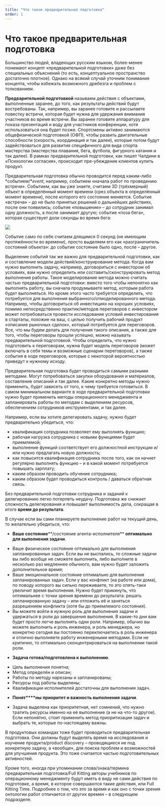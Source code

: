 ```yaml
---
title: "Что такое предварительная подготовка"
order: 1
---
```


# Что такое предварительная подготовка

Большинство людей, владеющих русским языком, более-менее понимают концепт «предварительной подготовки» даже без специальных объяснений (то есть, концептуальное пространство достаточно плотное). Однако на всякий случай уточним понимание концепта, чтобы избежать возможного дребезга и проблем с толкованием.

**Предварительной подготовкой** называем действия с объектами, выполненные заранее, до того, как результаты действий будут востребованы. Так, например, вы заранее готовите и рассылаете повестку встречи, которая будет нужна для удержания внимания участников во время встречи. Вы заранее готовите аппаратуру для показа презентаций и воду для участников конференции, хотя использоваться она будет позже. Спортсмены активно занимаются общефизической подготовкой (ОФП), чтобы развить двигательные способности (скорость, координация и так далее), которые потом будут задействоваться для развития специфичного для вида спорта мастерства (мастерства плавания, бега, футбола, фигурного катания и так далее). В рамках предварительной подготовки, как пишет Чалдини в «Психологии согласия», происходит пре-убеждение клиентов купить продукт.

Предварительная подготовка обычно проводится перед каким-либо *событием/**event*, например, событием «начала работ по проведению встречи». Событием, как вы уже знаете, считаем 3D (трёхмерный) объект в определённый момент времени (срез объекта в определённый момент времени), после которого его состояние меняется. Событие «встреча» – до не было принятых решений о дальнейших действиях, после они появились; событие «повышение» – до сотрудник занимал одну должность, а после занимает другую; событие «поза бега», которая существует доли секунды во время бега:

![](/text/ontologics-sobr/2025-06-19T2004/11100/50.jpeg)

Событие само по себе считаем длящимся 0 секунд (не имеющим протяжённости во времени), просто выделяем его как «разграничитель состояний объекта»: до события состояние было одно, после – другое.

Выделение событий так же важно для предварительной подготовки, как и составление модели действий/конструирование метода. Когда вам нужно выполнить задачу, например, договориться с инвестором об условиях, вам нужно определить или составить/сконструировать метод выполнения работы. Такое моделирование метода можно считать частью предварительной подготовки: вместо того чтобы непонятно как выполнять работу, вы сначала продумываете метод, которым работа будет выполняться. Но кроме этого часто требуется определить, что потребуется для выполнения выбранного/отмоделированного метода. Например, чтобы договориться об инвестициях на хороших условиях, помимо непосредственно практик/методов переговоров с инвестором может потребоваться провести исследование условий инвестирования в стартапы, похожие на ваш, с целью получить рабочий продукт «описание рыночных сделок», который потребуется для переговоров. Все, что мы будем делать для получения такого описания, а также для того, чтобы переговоры прошли успешно, можно называть предварительной подготовкой. Чтобы определить, что нужно подготовить к переговорам, нужна будет модель переговоров (может включать в себя темы и возможные сценарии переговоров), а также события в ходе переговоров, которые с некоторой вероятностью приведут к нужному исходу.

Предварительная подготовка будет проводиться самыми разными методами. Могут потребоваться закупки оборудования и материалов, составление описаний и так далее. Какие конкретно методы нужно применить, будет зависеть от того, к чему требуется готовиться. В самом минимальном варианте в ходе предварительной подготовки нужно будет применить методы операционного менеджмента и запланировать работы по методам с выделением ресурсов, обеспечением сотрудников инструментами, и так далее.

Например, если вы хотите делегировать задачу, нужно будет предварительно убедиться, что:

* квалификация сотрудника позволяет ему выполнять функцию;
* рабочая нагрузка сотрудника с новыми функциями будет приемлемой;
* выполнение функций соответствует его должностной инструкции и/или нужно предлагать новую должность;
* как повысится квалификация сотрудника после того, как он начнет регулярно выполнять функцию – и в какой момент потребуется повышать зарплату;
* каким образом проводить обучение сотрудника;
* каким образом будет проводиться контроль / даваться обратная связь.

Без предварительной подготовки сотрудника и заданий к делегированию легко потерпеть неудачу. Подготовка же снижает сложность делегирования и повышает выполнимость дела, сокращая в итоге **время до результата**.

В случае если вы сами планируете выполнение работ на текущий день, то желательно убедиться, что:

* **Ваше состояние****/состояние агента-исполнителя** **оптимально для выполнения задачи**.

+ Ваше физическое состояние оптимально для выполнения запланированных задач. Если вы не выспались, то сложные задачи вы либо вообще не сможете выполнить, либо выполните в несколько раз медленнее обычного, вам нужно будет заложить дополнительное время;
+ Ваше эмоциональное состояние оптимально для выполнения запланированных задач. Если у вас конфликт (на работе или дома), по поводу которого вы сильно переживаете, то это опять-таки увеличит время выполнения. Нужно будет прикинуть, что оптимальнее с точки зрения времени до результата: решать запланированную задачу – или отложить её и заняться разрешением конфликта (хотя бы до приемлемого состояния).
+ Вы можете войти в нужную роль для выполнения задачи и удержаться в роли до завершения выполнения. В какие-то дни вам будет просто легче выполнять одни роли. Например, обычно вы можете выполнить и роль инженера, и роль менеджера, но конкретно сегодня вы постоянно переключаетесь в роль инженера и отлично выполняете работу инженерными методами. Если не критично, то оптимально сконцентрироваться на выполнении такой роли.

* **Задача готова/подготовлена к выполнению**.

+ Цель выполнения понятна;
+ Метод определён и описан;
+ Работы по методу нарезаны и запланированы;
+ Ресурсы под работы выделены;
+ Квалификации исполнителей достаточны для выполнения задач.

* **Понят****ны** **приоритет и важность выполнения задачи**.

+ Задача выделена как приоритетная, нет сомнений, что нужно тратить ресурсы именно на её выполнение (а не на что-то другое). Если непонятно, стоит применить метод приоритизации задач и выбрать те, которые по-настоящему важны.

В продуктовых командах тоже будет проводиться предварительная подготовка. Они должны будут выделять время на исследования и изучение продукта/product discovery – проводящиеся не под конкретную задачу, а «вообще», для поиска проблем и возможностей для улучшения продукта. Это тоже считается частью подготовительных активностей.

Кроме того, иногда при упоминании слова/знака/термина предварительная подготовка/Full Kitting авторы учебников по операционному менеджменту будут иметь в виду не сами действия по подготовке, а время, в которое совершаются такие действия, или Full Kitting Time. Подробнее о том, что это за время и как оно с точки зрения онтологии работ отличается от других времен – в следующем подразделе.